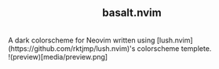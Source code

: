 <p align="center">
    <h2 align="center">basalt.nvim</h2>
</p>
<br>
A dark colorscheme for Neovim written using [lush.nvim](https://github.com/rktjmp/lush.nvim)'s colorscheme templete.
<br>
!(preview)[media/preview.png]
